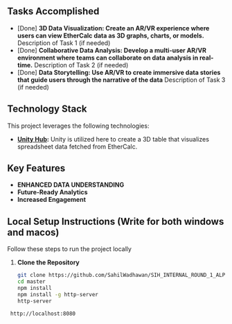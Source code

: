 ## Tasks Accomplished

- [Done] **3D Data Visualization:  Create an AR/VR experience where users can view EtherCalc data as 3D graphs, charts, or models.** Description of Task 1 (if needed)
- [Done] **Collaborative Data Analysis: Develop a multi-user AR/VR environment where teams can collaborate on data analysis in real-time.** Description of Task 2 (if needed)
- [Done] **Data Storytelling: Use AR/VR to create immersive data stories that guide users through the narrative of the data** Description of Task 3 (if needed)

## Technology Stack

This project leverages the following technologies:

- **[Unity Hub](https://unity.com/):** Unity is utilized here to create a 3D table that visualizes spreadsheet data fetched from EtherCalc.

## Key Features

- **ENHANCED DATA UNDERSTANDING** 
- **Future-Ready Analytics** 
- **Increased Engagement** 

## Local Setup Instructions (Write for both windows and macos)

Follow these steps to run the project locally

1. **Clone the Repository**
   ```bash
   git clone https://github.com/SahilWadhawan/SIH_INTERNAL_ROUND_1_ALPHA
   cd master
   npm install
   npm install -g http-server
   http-server
  ```
   http://localhost:8080
